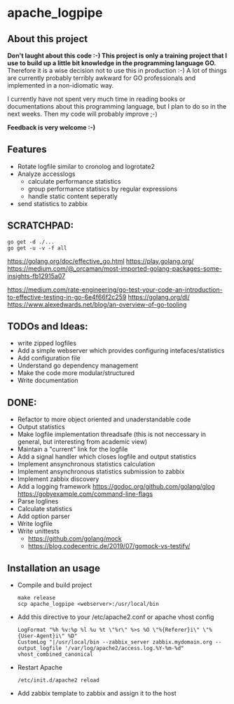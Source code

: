 apache_logpipe
==============

About this project
------------------

**Don't laught about this code :-) This project is only a training project that I use to build up a little bit knowledge in the programming language GO.**
Therefore it is a wise decision not to use this in production :-)
A lot of things are currently probably terribly awkward for GO professionals and implemented in a non-idiomatic way.

I currently have not spent very much time in reading books or documentations about this programming language, 
but I plan to do so in the next weeks. Then my code will probably improve ;-)

**Feedback is very welcome :-)**

Features
--------

* Rotate logfile similar to cronolog and logrotate2
* Analyze accesslogs
  * calculate performance statistics
  * group performance statisics by regular expressions
  * handle static content seperatly 
* send statistics to zabbix


SCRATCHPAD:
------------------
```
go get -d ./...
go get -u -v -f all
```
https://golang.org/doc/effective_go.html
https://play.golang.org/
https://medium.com/@_orcaman/most-imported-golang-packages-some-insights-fb12915a07

https://medium.com/rate-engineering/go-test-your-code-an-introduction-to-effective-testing-in-go-6e4f66f2c259
https://golang.org/dl/
https://www.alexedwards.net/blog/an-overview-of-go-tooling


TODOs and Ideas:
----------------

- write zipped logfiles
- Add a simple webserver which provides configuring intefaces/statistics
- Add configuration file
- Understand go dependency management
- Make the code more modular/structured 
- Write documentation

DONE:
-----

- Refactor to more object oriented and unaderstandable code
- Output statistics
- Make logfile implementation threadsafe
  (this is not neccessary in general, but interesting from academic view)
- Maintain a "current" link for the logfile
- Add a signal handler which closes logfile and output statistics
- Implement ansynchronous statistics calculation
- Implement ansynchronous statistics submission to zabbix
- Implement zabbix discovery
- Add a logging framework
  https://godoc.org/github.com/golang/glog
  https://gobyexample.com/command-line-flags
- Parse loglines
- Calculate statistics
- Add option parser
- Write logfile
- Write unittests
  - https://github.com/golang/mock
  - https://blog.codecentric.de/2019/07/gomock-vs-testify/


Installation an usage
---------------------

* Compile and build project
  ```
  make release
  scp apache_logpipe <webserver>:/usr/local/bin
  ```
* Add this directive to your /etc/apache2.conf or apache vhost config
  ```
  LogFormat "%h %v:%p %l %u %t \"%r\" %>s %O \"%{Referer}i\" \"%{User-Agent}i\" %D" 
  CustomLog "|/usr/local/bin --zabbix_server zabbix.mydomain.org --output_logfile '/var/log/apache2/access.log.%Y-%m-%d" vhost_combined_canonical
  ```
* Restart Apache
  ```
  /etc/init.d/apache2 reload
  ```
* Add zabbix template to zabbix and assign it to the host


